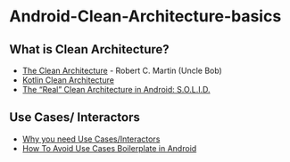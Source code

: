 # Android-Clean-Architecture-basics

## What is Clean Architecture?
* [The Clean Architecture](https://blog.cleancoder.com/uncle-bob/2012/08/13/the-clean-architecture.html) - Robert C. Martin (Uncle Bob)
* [Kotlin Clean Architecture](https://proandroiddev.com/kotlin-clean-architecture-1ad42fcd97fa)
* [The “Real” Clean Architecture in Android: S.O.L.I.D.](https://betterprogramming.pub/the-real-clean-architecture-in-android-part-1-s-o-l-i-d-6a661b103451)

## Use Cases/ Interactors
* [Why you need Use Cases/Interactors](https://proandroiddev.com/why-you-need-use-cases-interactors-142e8a6fe576)
* [How To Avoid Use Cases Boilerplate in Android](https://betterprogramming.pub/how-to-avoid-use-cases-boilerplate-in-android-d0c9aa27ef27)
